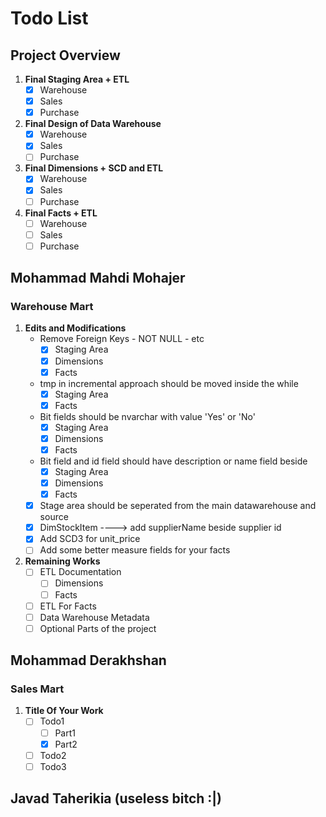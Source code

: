 # Todo List

## Project Overview

1. **Final Staging Area + ETL**
    - [x] Warehouse
    - [x] Sales
    - [x] Purchase
2. **Final Design of Data Warehouse**
    - [x] Warehouse
    - [x] Sales
    - [ ] Purchase
3. **Final Dimensions + SCD and ETL**
    - [x] Warehouse
    - [x] Sales
    - [ ] Purchase
4. **Final Facts + ETL**
    - [ ] Warehouse
    - [ ] Sales
    - [ ] Purchase

## Mohammad Mahdi Mohajer

### Warehouse Mart

1. **Edits and Modifications**
   - Remove Foreign Keys - NOT NULL - etc
     - [x] Staging Area
     - [x] Dimensions
     - [x] Facts
   - tmp in incremental approach should be moved inside the while
     - [x] Staging Area
     - [x] Facts
   - Bit fields should be nvarchar with value 'Yes' or 'No'
     - [x] Staging Area
     - [x] Dimensions
     - [x] Facts
   - Bit field and id field should have description or name field beside
     - [x] Staging Area
     - [x] Dimensions
     - [x] Facts
   - [x] Stage area should be seperated from the main datawarehouse and source
   - [x] DimStockItem ----> add supplierName beside supplier id
   - [x] Add SCD3 for unit_price
   - [ ] Add some better measure fields for your facts
2. **Remaining Works**
   - [ ] ETL Documentation
     - [ ] Dimensions
     - [ ] Facts
   - [ ] ETL For Facts
   - [ ] Data Warehouse Metadata
   - [ ] Optional Parts of the project

## Mohammad Derakhshan

### Sales Mart

1. **Title Of Your Work**
   - [ ] Todo1
     - [ ] Part1
     - [x] Part2
   - [ ] Todo2
   - [ ] Todo3

## Javad Taherikia (useless bitch :|)
